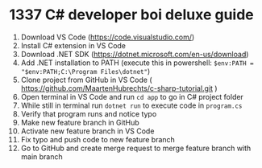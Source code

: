 # 1337 C# developer boi deluxe guide

1. Download VS Code (https://code.visualstudio.com/)
2. Install C# extension in VS Code
3. Download .NET SDK (https://dotnet.microsoft.com/en-us/download)
4. Add .NET installation to PATH (execute this in powershell: `$env:PATH = "$env:PATH;C:\Program Files\dotnet"`)
5. Clone project from GitHub in VS Code ( https://github.com/MaartenHubrechts/c-sharp-tutorial.git )
6. Open terminal in VS Code and run `cd app` to go in C# project folder
7. While still in terminal run `dotnet run` to execute code in `program.cs`
8. Verify that program runs and notice typo
9. Make new feature branch in GitHub
10. Activate new feature branch in VS Code
11. Fix typo and push code to new feature branch
12. Go to GitHub and create merge request to merge feature branch with main branch